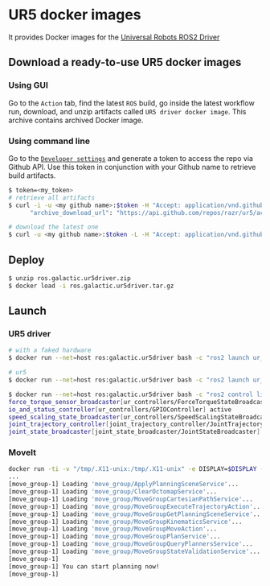# UR5 docker images

It provides Docker images for the [Universal Robots ROS2 Driver](https://github.com/UniversalRobots/Universal_Robots_ROS2_Driver)

## Download a ready-to-use UR5 docker images

### Using GUI

Go to the ```Action``` tab, find the latest ```ROS``` build, go inside the latest workflow run, download, and unzip artifacts called ```UR5 driver docker image```. This archive contains archived Docker image.

### Using command line

Go to the [```Developer settings```](https://github.com/settings/tokens) and generate a token to access the repo via Github API. Use this token in conjunction with your Github name to retrieve build artifacts.

```bash
$ token=<my_token>
# retrieve all artifacts
$ curl -i -u <my github name>:$token -H "Accept: application/vnd.github.v3+json" https://api.github.com/repos/razr/ur5/actions/artifacts | grep archive_download_url
      "archive_download_url": "https://api.github.com/repos/razr/ur5/actions/artifacts/100185602/zip",

# download the latest one
$ curl -u <my github name>:$token -L -H "Accept: application/vnd.github.v3+json"  https://api.github.com/repos/razr/ur5/actions/artifacts/100185602/zip --output ros.galactic.ur5driver.zip
```

## Deploy

```bash
$ unzip ros.galactic.ur5driver.zip
$ docker load -i ros.galactic.ur5driver.tar.gz
```

## Launch

### UR5 driver

```bash
# with a faked hardware
$ docker run --net=host ros:galactic.ur5driver bash -c "ros2 launch ur_bringup ur_control.launch.py ur_type:=ur5e robot_ip:=xxx.xxx.xxx.xxx use_fake_hardware:=true launch_rviz:=false"

# ur5
$ docker run --net=host ros:galactic.ur5driver bash -c "ros2 launch ur_bringup ur_control.launch.py ur_type:=ur5e robot_ip:=xxx.xxx.xxx.xxx launch_rviz:=false"
```

```bash
$ docker run --net=host ros:galactic.ur5driver bash -c "ros2 control list_controllers"
force_torque_sensor_broadcaster[ur_controllers/ForceTorqueStateBroadcaster] active
io_and_status_controller[ur_controllers/GPIOController] active
speed_scaling_state_broadcaster[ur_controllers/SpeedScalingStateBroadcaster] active
joint_trajectory_controller[joint_trajectory_controller/JointTrajectoryController] active
joint_state_broadcaster[joint_state_broadcaster/JointStateBroadcaster] active
```

### MoveIt

```bash
docker run -ti -v "/tmp/.X11-unix:/tmp/.X11-unix" -e DISPLAY=$DISPLAY -e QT_GRAPHICSSYSTEM=native ros:galactic.ur5moveit bash -c "ros2 launch ur_bringup ur_moveit.launch.py ur_type:=ur5e robot_ip:=128.224.200.101 use_fake_hardware:=false launch_rviz:=true"
...
[move_group-1] Loading 'move_group/ApplyPlanningSceneService'...
[move_group-1] Loading 'move_group/ClearOctomapService'...
[move_group-1] Loading 'move_group/MoveGroupCartesianPathService'...
[move_group-1] Loading 'move_group/MoveGroupExecuteTrajectoryAction'...
[move_group-1] Loading 'move_group/MoveGroupGetPlanningSceneService'...
[move_group-1] Loading 'move_group/MoveGroupKinematicsService'...
[move_group-1] Loading 'move_group/MoveGroupMoveAction'...
[move_group-1] Loading 'move_group/MoveGroupPlanService'...
[move_group-1] Loading 'move_group/MoveGroupQueryPlannersService'...
[move_group-1] Loading 'move_group/MoveGroupStateValidationService'...
[move_group-1]
[move_group-1] You can start planning now!
[move_group-1]
```
